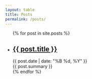 ```yaml
---
layout: table
title: Posts
permalink: /posts/
---
```



<ul>
{% for post in site.posts %}
    <li class="post-item">
    <h2><a href="{{ post.url }}">{{ post.title }}</a></h2>
    <div class="post-meta">{{ post.date | date: "%B %d, %Y" }}</div>
    <div class="post-summary">{{ post.summary }}</div>
    </li>
{% endfor %}
</ul>
